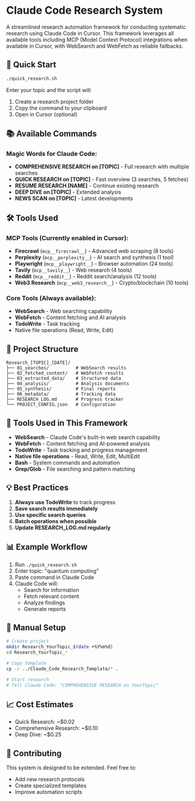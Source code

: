 # Claude Code Research System

A streamlined research automation framework for conducting systematic research using Claude Code in Cursor. This framework leverages all available tools including MCP (Model Context Protocol) integrations when available in Cursor, with WebSearch and WebFetch as reliable fallbacks.

## 🚀 Quick Start

```bash
./quick_research.sh
```

Enter your topic and the script will:
1. Create a research project folder
2. Copy the command to your clipboard
3. Open in Cursor (optional)

## 📚 Available Commands

### Magic Words for Claude Code:

- **COMPREHENSIVE RESEARCH on [TOPIC]** - Full research with multiple searches
- **QUICK RESEARCH on [TOPIC]** - Fast overview (3 searches, 5 fetches)
- **RESUME RESEARCH [NAME]** - Continue existing research
- **DEEP DIVE on [TOPIC]** - Extended analysis
- **NEWS SCAN on [TOPIC]** - Latest developments

## 🛠️ Tools Used

### MCP Tools (Currently enabled in Cursor):
- **Firecrawl** (`mcp__firecrawl__`) - Advanced web scraping (8 tools)
- **Perplexity** (`mcp__perplexity__`) - AI search and synthesis (1 tool)
- **Playwright** (`mcp__playwright__`) - Browser automation (24 tools)
- **Tavily** (`mcp__tavily__`) - Web research (4 tools)
- **Reddit** (`mcp__reddit__`) - Reddit search/analysis (12 tools)
- **Web3 Research** (`mcp__web3_research__`) - Crypto/blockchain (10 tools)

### Core Tools (Always available):
- **WebSearch** - Web searching capability
- **WebFetch** - Content fetching and AI analysis
- **TodoWrite** - Task tracking
- Native file operations (Read, Write, Edit)

## 📁 Project Structure

```
Research_[TOPIC]_[DATE]/
├── 01_searches/          # WebSearch results
├── 02_fetched_content/   # WebFetch results
├── 03_extracted_data/    # Structured data
├── 04_analysis/          # Analysis documents
├── 05_synthesis/         # Final reports
├── 06_metadata/          # Tracking data
├── RESEARCH_LOG.md       # Progress tracker
└── PROJECT_CONFIG.json   # Configuration
```

## 🔧 Tools Used in This Framework

- **WebSearch** - Claude Code's built-in web search capability
- **WebFetch** - Content fetching and AI-powered analysis
- **TodoWrite** - Task tracking and progress management
- **Native file operations** - Read, Write, Edit, MultiEdit
- **Bash** - System commands and automation
- **Grep/Glob** - File searching and pattern matching

## 💡 Best Practices

1. **Always use TodoWrite** to track progress
2. **Save search results immediately** 
3. **Use specific search queries**
4. **Batch operations when possible**
5. **Update RESEARCH_LOG.md regularly**

## 📊 Example Workflow

1. Run `./quick_research.sh`
2. Enter topic: "quantum computing"
3. Paste command in Claude Code
4. Claude Code will:
   - Search for information
   - Fetch relevant content
   - Analyze findings
   - Generate reports

## 🔧 Manual Setup

```bash
# Create project
mkdir Research_YourTopic_$(date +%Y%m%d)
cd Research_YourTopic_*

# Copy template
cp -r ../Claude_Code_Research_Template/* .

# Start research
# Tell Claude Code: "COMPREHENSIVE RESEARCH on YourTopic"
```

## 📈 Cost Estimates

- Quick Research: ~$0.02
- Comprehensive Research: ~$0.10
- Deep Dive: ~$0.25

## 🤝 Contributing

This system is designed to be extended. Feel free to:
- Add new research protocols
- Create specialized templates
- Improve automation scripts